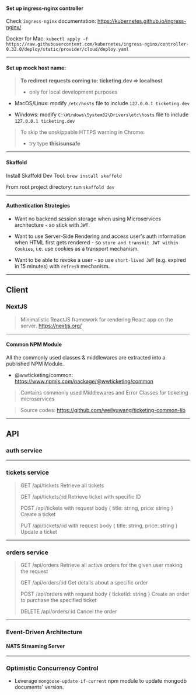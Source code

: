 #### Set up ingress-nginx controller

Check `ingress-nginx` documentation: https://kubernetes.github.io/ingress-nginx/

Docker for Mac:
`kubectl apply -f https://raw.githubusercontent.com/kubernetes/ingress-nginx/controller-0.32.0/deploy/static/provider/cloud/deploy.yaml`

---

#### Set up mock host name:

> **To redirect requests coming to: ticketing.dev => localhost**
>
> - only for local development purposes

- MacOS/Linux:
  modify `/etc/hosts` file to include `127.0.0.1 ticketing.dev`

* Windows:
  modify `C:\Windows\System32\Drivers\etc\hosts` file to include `127.0.0.1 ticketing.dev`

> To skip the unskippable HTTPS warning in Chrome:
>
> - try type **thisisunsafe**

---

#### Skaffold

Install Skaffold Dev Tool: `brew install skaffold`

From root project directory: run `skaffold dev`

---

#### Authentication Strategies

- Want no backend session storage when using Microservices architecture - so stick with `JWT`.

- Want to use Server-Side Rendering and access user's auth information when HTML first gets rendered - so `store and transmit JWT within Cookies`, i.e. use cookies as a transport mechanism.

- Want to be able to revoke a user - so use `short-lived JWT` (e.g. expired in 15 minutes) with `refresh` mechanism.

---

## Client

### NextJS

> Minimalistic ReactJS framework for rendering React app on the server. https://nextjs.org/

---

#### Common NPM Module

All the commonly used classes & middlewares are extracted into a published NPM Module.

- @wwticketing/common: https://www.npmjs.com/package/@wwticketing/common

> Contains commonly used Middlewares and Error Classes for ticketing microservices

> Source codes: https://github.com/weilyuwang/ticketing-common-lib

---

## API

### auth service

---

### tickets service

> GET /api/tickets
> Retrieve all tickets
>
> GET /api/tickets/:id
> Retrieve ticket with specific ID
>
> POST /api/tickets
> with request body { title: string, price: string }
> Create a ticket
>
> PUT /api/tickets/:id
> with request body { title: string, price: string }
> Update a ticket

---

### orders service

> GET /api/orders
> Retrieve all active orders for the given user making the request
>
> GET /api/orders/:id
> Get details about a specific order
>
> POST /api/orders
> with request body { ticketId: string }
> Create an order to purchase the specified ticket
>
> DELETE /api/orders/:id
> Cancel the order

---

### Event-Driven Architecture

#### NATS Streaming Server

---

### Optimistic Concurrency Control

- Leverage `mongoose-update-if-current` npm module to update mongodb documents' version.
